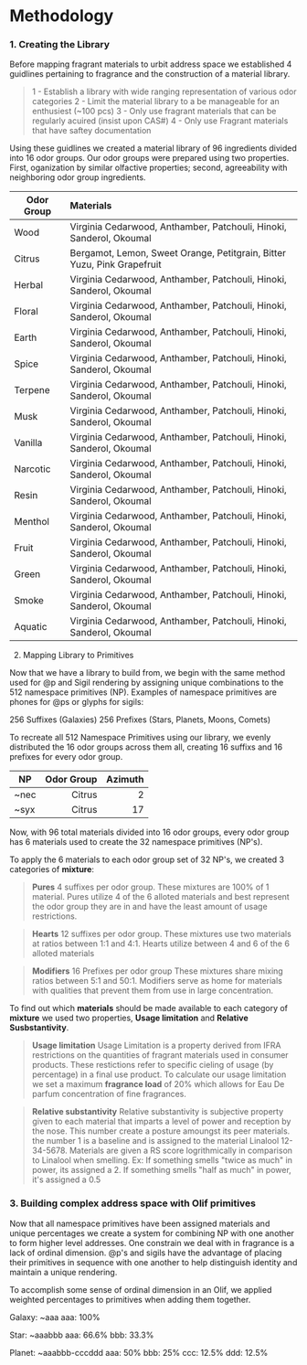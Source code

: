 # Methodology

### 1. Creating the Library

Before mapping fragrant materials to urbit address space we established 4 guidlines pertaining to fragrance and the construction of a material library.


>1 - Establish a library with wide ranging representation of various odor categories 
2 - Limit the material library to a be manageable for an enthusiest (~100 pcs)
3 - Only use fragrant materials that can be regularly acuired (insist upon CAS#)
4 - Only use Fragrant materials that have saftey documentation

Using these guidlines we created a material library of 96 ingredients divided into 16 odor groups. Our odor groups were prepared using two properties. First, oganization by similar olfactive properties; second, agreeability with neighboring odor group ingredients.

| Odor Group | Materials                                        |
|------------|:-------------------------------------------------|
| Wood       |  Virginia Cedarwood, Anthamber, Patchouli, Hinoki, Sanderol, Okoumal | 
| Citrus     |  Bergamot, Lemon, Sweet Orange, Petitgrain, Bitter Yuzu, Pink Grapefruit |
| Herbal     |  Virginia Cedarwood, Anthamber, Patchouli, Hinoki, Sanderol, Okoumal |
| Floral     |  Virginia Cedarwood, Anthamber, Patchouli, Hinoki, Sanderol, Okoumal |
| Earth      |  Virginia Cedarwood, Anthamber, Patchouli, Hinoki, Sanderol, Okoumal |
| Spice      |  Virginia Cedarwood, Anthamber, Patchouli, Hinoki, Sanderol, Okoumal |
| Terpene    |  Virginia Cedarwood, Anthamber, Patchouli, Hinoki, Sanderol, Okoumal |
| Musk       |  Virginia Cedarwood, Anthamber, Patchouli, Hinoki, Sanderol, Okoumal |
| Vanilla    |  Virginia Cedarwood, Anthamber, Patchouli, Hinoki, Sanderol, Okoumal |
| Narcotic   |  Virginia Cedarwood, Anthamber, Patchouli, Hinoki, Sanderol, Okoumal |
| Resin      |  Virginia Cedarwood, Anthamber, Patchouli, Hinoki, Sanderol, Okoumal |
| Menthol    |  Virginia Cedarwood, Anthamber, Patchouli, Hinoki, Sanderol, Okoumal |
| Fruit      |  Virginia Cedarwood, Anthamber, Patchouli, Hinoki, Sanderol, Okoumal |
| Green      |  Virginia Cedarwood, Anthamber, Patchouli, Hinoki, Sanderol, Okoumal |
| Smoke      |  Virginia Cedarwood, Anthamber, Patchouli, Hinoki, Sanderol, Okoumal |
| Aquatic    |  Virginia Cedarwood, Anthamber, Patchouli, Hinoki, Sanderol, Okoumal |

2. Mapping Library to Primitives

Now that we have a library to build from, we begin with the same method used for @p and Sigil rendering by assigning unique combinations to the 512 namespace primitives (NP). Examples of namespace primitives are phones for @ps or glyphs for sigils:

256 Suffixes (Galaxies) 
256 Prefixes (Stars, Planets, Moons, Comets)

To recreate all 512 Namespace Primitives using our library, we evenly distributed  the 16 odor groups across them all, creating 16 suffixs and 16 prefixes for every odor group.

| NP   | Odor Group |  Azimuth |
|------|-----------:|---------:|
| ~nec |     Citrus |       2  | 
| ~syx |     Citrus |      17  | 

Now, with 96 total materials divided into 16 odor groups, every odor group has 6 materials used to create the 32 namespace primitives (NP's). 

To apply the 6 materials to each odor group set of 32 NP's, we created 3 categories of **mixture**:

>**Pures**
4 suffixes per odor group.
These mixtures are 100% of 1 material. 
Pures utilize 4 of the 6 alloted materials and best represent the odor group they are in and have the least amount of usage restrictions.

>**Hearts** 
12 suffixes per odor group.
These mixtures use two materials at ratios between 1:1 and 4:1. 
Hearts utilize between 4 and 6 of the 6 alloted materials

>**Modifiers** 
16 Prefixes per odor group
These mixtures share mixing ratios between 5:1 and 50:1. 
Modifiers serve as home for materials with qualities that prevent them from use in large concentration.

To find out which **materials** should be made available to each category of **mixture** we used two properties, **Usage limitation** and **Relative Susbstantivity**.


>**Usage limitation**
Usage Limitation is a property derived from IFRA restrictions on the quantities of fragrant materials used in consumer products. These restictions refer to specific cieling of usage (by percentage) in a final use product. To calculate our usage limitation we set a maximum **fragrance load** of 20% which allows for Eau De parfum concentration of fine fragrances.

>**Relative substantivity**
Relative substantivity is subjective property given to each material that imparts a level of power and reception by the nose. This number create a posture amoungst its peer materials. the number 1 is a baseline and is assigned to the material Linalool 12-34-5678. Materials are given a RS score logrithmically in comparison to Linalool when smelling. Ex: If something smells "twice as much" in power, its assigned a 2. If something smells "half as much" in power, it's assigned a 0.5


### 3. Building  complex address space with Olif primitives

Now that all namespace primitives have been assigned materials and unique percentages we create a system for combining NP with one another to form higher level addresses. One constrain we deal with in fragrance is a lack of ordinal dimension. @p's and sigils have the advantage of placing their primitives in sequence with one another to help distinguish identity and maintain a unique rendering.

To accomplish some sense of ordinal dimension in an Olif, we applied weighted percentages to primitives when adding them together.

Galaxy: ~aaa
aaa: 100%

Star: ~aaabbb
aaa: 66.6%
bbb: 33.3%

Planet: ~aaabbb-cccddd
aaa: 50%
bbb: 25%
ccc: 12.5%
ddd: 12.5%
